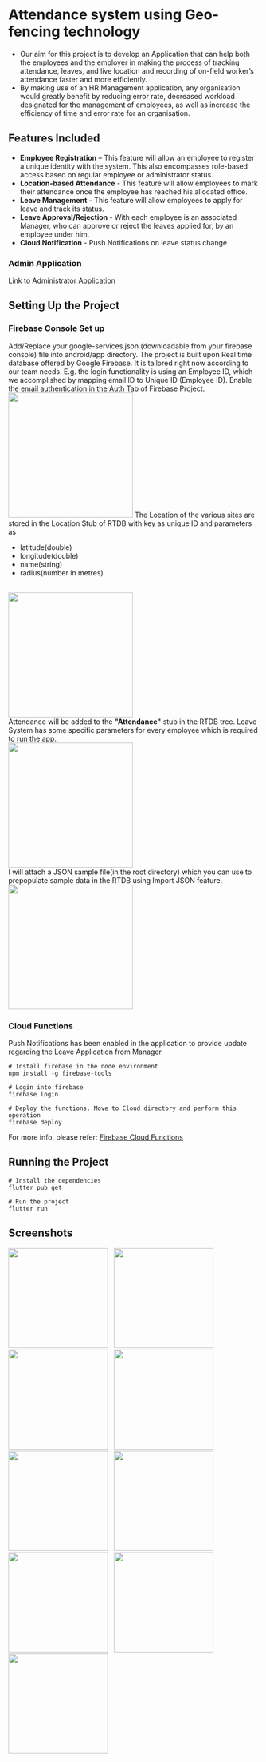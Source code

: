 # Attendance system using Geo-fencing technology

- Our aim for this project is to develop an Application that can help
  both the employees and the employer in making the process of tracking
  attendance, leaves, and live location and recording of on-field
  worker’s attendance faster and more efficiently.
- By making use of an HR Management application, any organisation would
  greatly benefit by reducing error rate, decreased workload designated
  for the management of employees, as well as increase the efficiency of
  time and error rate for an organisation.

## Features Included

- **Employee Registration** – This feature will allow an employee to
  register a unique identity with the system. This also encompasses
  role-based access based on regular employee or administrator status.
- **Location-based Attendance** - This feature will allow employees to mark
  their attendance once the employee has reached his allocated office.
- **Leave Management** - This feature will allow employees to apply for
  leave and track its status.
- **Leave Approval/Rejection** - With each employee is an associated Manager, who can approve
or reject the leaves applied for, by an employee under him.
- **Cloud Notification** - Push Notifications on leave status change

### Admin Application
<a href="https://github.com/deepaktiwari88/HR-Management-and-Geo-Attendance-System-Admin-App">Link to Administrator Application</a>

## Setting Up the Project

### Firebase Console Set up
Add/Replace your google-services.json (downloadable from your firebase console) file into android/app directory. The project is built upon Real time database offered by Google Firebase. It is tailored right now according to our team needs. E.g. the login functionality is using an Employee ID, which we accomplished by mapping email ID to Unique ID (Employee ID). Enable the email authentication in the Auth Tab of Firebase Project.
<br><img src="assets/github/users.png" width="250"> 
The Location of the various sites are stored in the Location Stub of RTDB with key as unique ID and parameters as
- latitude(double)
- longitude(double)
- name(string)
- radius(number in metres)

<br><img src="assets/github/location.png" width="250"> <br>
Attendance will be added to the **"Attendance"** stub in the RTDB tree. Leave System has some specific parameters for every employee which is required to run the app.
<br><img src="assets/github/leave.png" width="250"> <br>
I will attach a JSON sample file(in the root directory) which you can use to prepopulate sample data in the RTDB using Import JSON feature.
<br><img src="assets/github/sample.png" width="250"> <br>

### Cloud Functions
Push Notifications has been enabled in the application to provide update regarding the Leave Application from Manager.
```
# Install firebase in the node environment
npm install -g firebase-tools

# Login into firebase 
firebase login

# Deploy the functions. Move to Cloud directory and perform this operation
firebase deploy
```
For more info, please refer: <a href="https://firebase.google.com/docs/functions/get-started">Firebase Cloud Functions</a>

## Running the Project

```
# Install the dependencies
flutter pub get

# Run the project
flutter run
```

## Screenshots


<img src="assets/github/landing.jpg" width="200" > &nbsp; <img
src="assets/github/login.jpg" width="200"> &nbsp; <img
src="assets/github/drawer.jpg" width="200"> &nbsp; <img
src="assets/github/dashboard.jpg" width="200"> &nbsp; <img
src="assets/github/make_attendance.jpg" width="200"> &nbsp; <img
src="assets/github/mark_attendance.jpg" width="200"> &nbsp; <img
src="assets/github/leave_make.jpg" width="200"> &nbsp; <img
src="assets/github/leave_status.jpg" width="200"> &nbsp; <img
src="assets/github/calendar.jpg" width="200">

